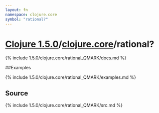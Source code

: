 ```yaml
---
layout: fn
namespace: clojure.core
symbol: "rational?"
---
```


# [Clojure 1.5.0](../../)/[clojure.core](../)/rational?

{% include 1.5.0/clojure.core/rational_QMARK/docs.md %}

##Examples

{% include 1.5.0/clojure.core/rational_QMARK/examples.md %}
## Source
{% include 1.5.0/clojure.core/rational_QMARK/src.md %}

